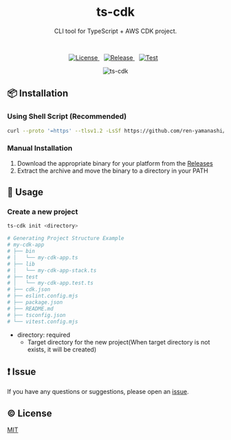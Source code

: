 <h1 align="center">ts-cdk</h1>
<p align="center">CLI tool for TypeScript + AWS CDK project.</p>

<br />

<p align="center">
  <a href="https://github.com/ren-yamanashi/ts-cdk/blob/main/LICENSE" style="margin-right: 10px;">
    <img src="https://img.shields.io/github/license/ren-yamanashi/ts-cdk" alt="License">
  </a>
  <a href="https://github.com/ren-yamanashi/ts-cdk/releases/latest" style="margin-right: 10px;">
    <img src="https://img.shields.io/github/v/release/ren-yamanashi/ts-cdk" alt="Release">
  </a>
  <a href="https://github.com/ren-yamanashi/ts-cdk/actions/workflows/test.yml" style="margin-right: 10px;">
    <img src="https://github.com/ren-yamanashi/ts-cdk/actions/workflows/test.yml/badge.svg" alt="Test">
  </a>
</p>

<p align="center">
  <img src="https://github.com/user-attachments/assets/7c0ace00-55e3-4d80-87ce-a4aa3b340604" alt="ts-cdk">
</p>

## 📦 Installation

### Using Shell Script (Recommended)

```sh
curl --proto '=https' --tlsv1.2 -LsSf https://github.com/ren-yamanashi/ts-cdk/releases/download/v0.1.4/ts-cdk-installer.sh | sh
```

### Manual Installation

1. Download the appropriate binary for your platform from the [Releases](https://github.com/ren-yamanashi/ts-cdk/releases)
2. Extract the archive and move the binary to a directory in your PATH

## 🚀 Usage

### Create a new project

```bash
ts-cdk init <directory>

# Generating Project Structure Example
# my-cdk-app
# ├── bin
# │   └── my-cdk-app.ts
# ├── lib
# │   └── my-cdk-app-stack.ts
# ├── test
# │   └── my-cdk-app.test.ts
# ├── cdk.json
# ├── eslint.config.mjs
# ├── package.json
# ├── README.md
# ├── tsconfig.json
# └── vitest.config.mjs
```

- directory: required
  - Target directory for the new project(When target directory is not exists, it will be created)

## ❗ Issue

If you have any questions or suggestions, please open an [issue](https://github.com/ren-yamanashi/ts-cdk/issues).

## ©️ License

[MIT](LICENSE)
